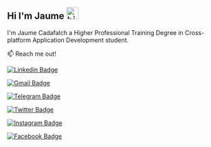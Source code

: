 ## Hi I'm Jaume <img src="https://user-images.githubusercontent.com/1303154/88677602-1635ba80-d120-11ea-84d8-d263ba5fc3c0.gif" width="28px" alt="hi">
I'm Jaume Cadafalch a Higher Professional Training Degree in Cross-platform Application Development student.


:mailbox: Reach me out!

[![Linkedin Badge](https://img.shields.io/badge/-Jaume_Cadafalch-blue?style=flat-square&logo=Linkedin&logoColor=white&link=https://www.linkedin.com/in/jaume-cadafalch-2260651a4/)](https://www.linkedin.com/in/jaume-cadafalch-2260651a4/)

[![Gmail Badge](https://img.shields.io/badge/-jaumecadafalchmiro-c14438?style=flat-square&logo=Gmail&logoColor=white&link=mailto:jaumecadafalchmiro@gmail.com)](mailto:jaumecadafalchmiro@gmail.com) 

[![Telegram Badge](https://img.shields.io/badge/-Palmo_Palmo-2CA5E0?style=flat&labelColor=2CA5E0&logo=telegram&logoColor=white)](https://www.t.me/palmopalmo02) 

[![Twitter Badge](https://img.shields.io/badge/-@JaumeCadafalch-1ca0f1?style=flat&labelColor=1ca0f1&logo=twitter&logoColor=white&link=https://twitter.com/JaumeCadafalch)](https://twitter.com/JaumeCadafalch) 

[![Instagram Badge](https://img.shields.io/badge/-@jaumecadafalch-e84393?style=flat&labelColor=e84393&logo=instagram&logoColor=white)](https://www.instagram.com/jaumecadafalch/) 

[![Facebook Badge](https://img.shields.io/badge/-@Jaume_Cadafalch-3b5998?style=flat&labelColor=3b5998&logo=facebook&logoColor=white)](https://www.facebook.com/profile.php?id=100006049759233)


<!-- Badges https://dev.to/envoy_/150-badges-for-github-pnk-->
